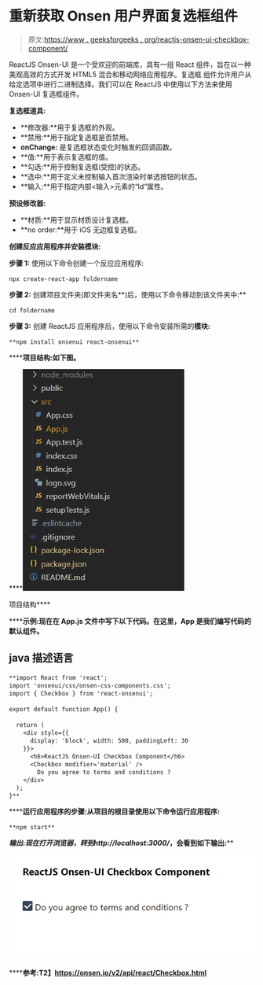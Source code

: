 # 重新获取 Onsen 用户界面复选框组件

> 原文:[https://www . geeksforgeeks . org/reactjs-onsen-ui-checkbox-component/](https://www.geeksforgeeks.org/reactjs-onsen-ui-checkbox-component/)

ReactJS Onsen-UI 是一个受欢迎的前端库，具有一组 React 组件，旨在以一种美观高效的方式开发 HTML5 混合和移动网络应用程序。复选框  组件允许用户从给定选项中进行二进制选择。我们可以在 ReactJS 中使用以下方法来使用 Onsen-UI 复选框组件。

**复选框道具:**

*   **修改器:**用于复选框的外观。
*   **禁用:**用于指定复选框是否禁用。
*   **onChange:** 是复选框状态变化时触发的回调函数。
*   **值:**用于表示复选框的值。
*   **勾选:**用于控制复选框(受控)的状态。
*   **选中:**用于定义未控制输入首次渲染时单选按钮的状态。
*   **输入:**用于指定内部<输入>元素的“Id”属性。

**预设修改器:**

*   **材质:**用于显示材质设计复选框。
*   **no order:**用于 iOS 无边框复选框。

**创建反应应用程序并安装模块:**

**步骤 1:** 使用以下命令创建一个反应应用程序:

```
npx create-react-app foldername
```

**步骤 2:** 创建项目文件夹(即文件夹名**)后，使用以下命令移动到该文件夹中:**

```
cd foldername
```

**步骤 3:** 创建 ReactJS 应用程序后，使用以下命令安装所需的****模块:****

```
**npm install onsenui react-onsenui** 
```

******项目结构:**如下图。****

****![](img/f04ae0d8b722a9fff0bd9bd138b29c23.png)

项目结构**** 

******示例:**现在在 **App.js** 文件中写下以下代码。在这里，App 是我们编写代码的默认组件。****

## ****java 描述语言****

```
**import React from 'react';
import 'onsenui/css/onsen-css-components.css';
import { Checkbox } from 'react-onsenui';

export default function App() {

  return (
    <div style={{
      display: 'block', width: 500, paddingLeft: 30
    }}>
      <h6>ReactJS Onsen-UI Checkbox Component</h6>
      <Checkbox modifier='material' /> 
        Do you agree to terms and conditions ?
    </div>
  );
}**
```

******运行应用程序的步骤:**从项目的根目录使用以下命令运行应用程序:****

```
**npm start**
```

******输出:**现在打开浏览器，转到***http://localhost:3000/***，会看到如下输出:****

****![](img/6be7ddc2277376f90792088b9002ef2d.png)****

******参考:**T2】https://onsen.io/v2/api/react/Checkbox.html****